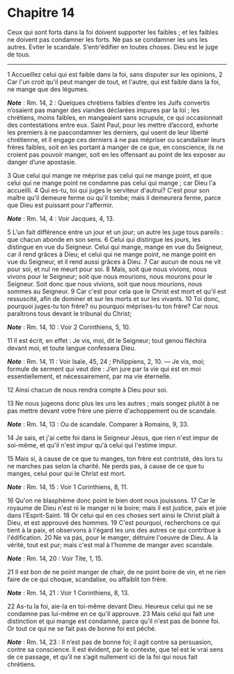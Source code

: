 # Chapitre 14

Ceux qui sont forts dans la foi doivent supporter les faibles ; et les faibles ne doivent pas condamner les forts.
Ne pas se condamner les uns les autres.
Eviter le scandale.
S’entr’édifier en toutes choses.
Dieu est le juge de tous.

***

1 Accueillez celui qui est faible dans la foi, sans disputer sur les opinions, 2 Car l'un croit qu'il peut manger de tout, et l'autre, qui est faible dans la foi, ne mange que des légumes.

***Note*** :  Rm. 14, 2 : Quelques chrétiens faibles d’entre les Juifs convertis n’osaient pas manger des viandes déclarées impures par la loi ; les chrétiens, moins faibles, en mangeaient sans scrupule, ce qui occasionnait des contestations entre eux. Saint Paul, pour les mettre d’accord, exhorte les premiers à ne pascondamner les derniers, qui usent de leur liberté chrétienne, et il engage ces derniers à ne pas mépriser ou scandaliser leurs frères faibles, soit en les portant à manger de ce que, en conscience, ils ne croient pas pouvoir manger, soit en les offensant au point de les exposer au danger d’une apostasie.

3 Que celui qui mange ne méprise pas celui qui ne mange point, et que celui qui ne mange point ne condamne pas celui qui mange ; car Dieu l'a accueilli. 4 Qui es-tu, toi qui juges le serviteur d'autrui? C'est pour son maître qu'il demeure ferme ou qu'il tombe; mais il demeurera ferme, parce que Dieu est puissant pour l'affermir.

***Note*** :  Rm. 14, 4 : Voir Jacques, 4, 13.

5 L'un fait différence entre un jour et un jour; un autre les juge tous pareils : que chacun abonde en son sens. 6 Celui qui distingue les jours, les distingue en vue du Seigneur. Celui qui mange, mange en vue du Seigneur, car il rend grâces à Dieu; et celui qui ne mange point, ne mange point en vue du Seigneur, et il rend aussi grâces à Dieu. 7 Car aucun de nous ne vit pour soi, et nul ne meurt pour soi. 8 Mais, soit que nous vivions, nous vivons pour le Seigneur; soit que nous mourions, nous mourons pour le Seigneur. Soit donc que nous vivions, soit que nous mourions, nous sommes au Seigneur. 9 Car c'est pour cela que le Christ est mort et qu'il est ressuscité, afin de dominer et sur les morts et sur les vivants. 10 Toi donc, pourquoi juges-tu ton frère? ou pourquoi méprises-tu ton frère? Car nous paraîtrons tous devant le tribunal du Christ;

***Note*** :  Rm. 14, 10 : Voir 2 Corinthiens, 5, 10.

11 Il est écrit, en effet : Je vis, moi, dit le Seigneur; tout genou fléchira devant moi, et toute langue confessera Dieu.

***Note*** :  Rm. 14, 11 : Voir Isaïe, 45, 24 ; Philippiens, 2, 10. ― Je vis, moi; formule de serment qui veut dire : J’en jure par la vie qui est en moi essentiellement, et nécessairement, par ma vie éternelle.

12 Ainsi chacun de nous rendra compte à Dieu pour soi.


13 Ne nous jugeons donc plus les uns les autres ; mais songez plutôt à ne pas mettre devant votre frère une pierre d'achoppement ou de scandale.

***Note*** :  Rm. 14, 13 : Ou de scandale. Comparer à Romains, 9, 33.

14 Je sais, et j'ai cette foi dans le Seigneur Jésus, que rien n'est impur de soi-même, et qu'il n'est impur qu'à celui qui l'estime impur.


15 Mais si, à cause de ce que tu manges, ton frère est contristé, dès lors tu ne marches pas selon la charité. Ne perds pas, à cause de ce que tu manges, celui pour qui le Christ est mort.

***Note*** :  Rm. 14, 15 : Voir 1 Corinthiens, 8, 11.

16 Qu'on ne blasphème donc point le bien dont nous jouissons. 17 Car le royaume de Dieu n'est ni le manger ni le boire; mais il est justice, paix et joie dans l'Esprit-Saint. 18 Or celui qui en ces choses sert ainsi le Christ plaît à Dieu, et est approuvé des hommes. 19 C'est pourquoi, recherchons ce qui tient à la paix, et observons à l'égard les uns des autres ce qui contribue à l'édification. 20 Ne va pas, pour le manger, détruire l'oeuvre de Dieu. A la vérité, tout est pur; mais c'est mal à l'homme de manger avec scandale.

***Note*** :  Rm. 14, 20 : Voir Tite, 1, 15.

21 Il est bon de ne point manger de chair, de ne point boire de vin, et ne rien faire de ce qui choque, scandalise, ou affaiblit ton frère.

***Note*** :  Rm. 14, 21 : Voir 1 Corinthiens, 8, 13.

22 As-tu la foi, aie-la en toi-même devant Dieu. Heureux celui qui ne se condamne pas lui-même en ce qu'il approuve. 23 Mais celui qui fait une distinction et qui mange est condamné, parce qu'il n'est pas de bonne foi. Or tout ce qui ne se fait pas de bonne foi est péché.

***Note*** :  Rm. 14, 23 : Il n’est pas de bonne foi; il agit contre sa persuasion, contre sa conscience. Il est évident, par le contexte, que tel est le vrai sens de ce passage, et qu’il ne s’agit nullement ici de la foi qui nous fait chrétiens.


